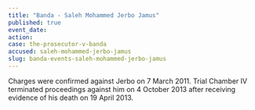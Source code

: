 ```yaml
---
title: "Banda - Saleh Mohammed Jerbo Jamus"
published: true
event_date:
action:
case: the-prosecutor-v-banda
accused: saleh-mohammed-jerbo-jamus
slug: banda-events-saleh-mohammed-jerbo-jamus
---
```


Charges were confirmed against Jerbo on 7 March 2011. Trial Chamber IV terminated proceedings against him on 4 October 2013 after receiving evidence of his death on 19 April 2013.

